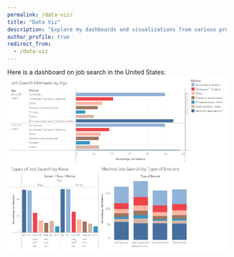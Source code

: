 ```yaml
---
permalink: /data-viz/
title: "Data Viz"
description: "Explore my dashboards and visualizations from various projects."
author_profile: true
redirect_from:
  - /data-viz
---
```

Here is a dashboard on job search in the United States:
![Job Search Dashboard](files/Job%20Search%20Dashboard.png)

